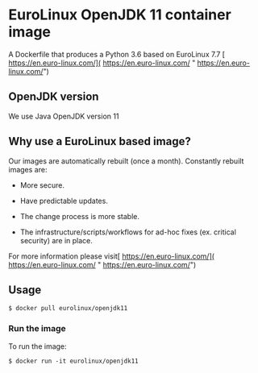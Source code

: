 # EuroLinux OpenJDK 11 container image

A Dockerfile that produces a Python 3.6  based on EuroLinux 7.7  [ https://en.euro-linux.com/]( https://en.euro-linux.com/ " https://en.euro-linux.com/")


## OpenJDK version

We use Java OpenJDK version 11 

## Why use a EuroLinux  based image?

Our images are automatically rebuilt (once a month). Constantly rebuilt images are:

- More secure.

- Have predictable updates.

- The change process is more stable.

- The infrastructure/scripts/workflows for ad-hoc fixes (ex. critical security) are in place.

For more information please visit[ https://en.euro-linux.com/]( https://en.euro-linux.com/ " https://en.euro-linux.com/")

## Usage

```
$ docker pull eurolinux/openjdk11

```

### Run the image

To run the image:

```
$ docker run -it eurolinux/openjdk11

```

